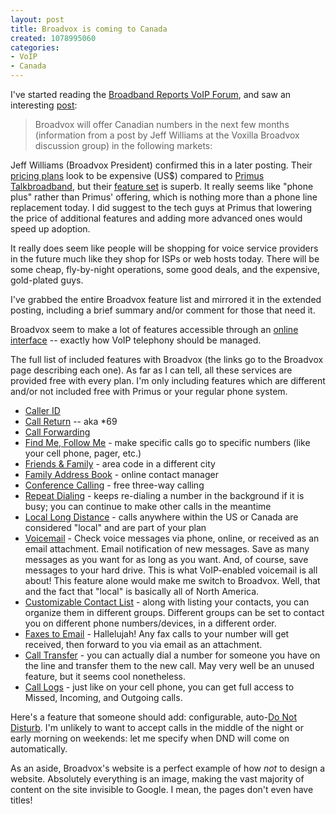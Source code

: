 ```yaml
--- 
layout: post
title: Broadvox is coming to Canada
created: 1078995060
categories: 
- VoIP
- Canada
---
```

<p>I've started reading the <a href="http://www.broadbandreports.com/forum/voip">Broadband Reports VoIP Forum</a>, and saw an interesting <a href="http://www.broadbandreports.com/forum/remark,9639621~mode=flat">post</a>:</p>

<blockquote>
Broadvox will offer Canadian numbers in the next few months (information from a post by Jeff Williams at the Voxilla Broadvox discussion group) in the following markets:
</blockquote>

<p>Jeff Williams (Broadvox President) confirmed this in a later posting. Their <a href="http://www.broadvoxdirect.com/bd_plan1.html" title="Broadvox Direct - Pricing">pricing plans</a> look to be expensive (US$) compared to <a href="http://www.primustel.ca/en/residential/talkbroadband/" title="Primus Residential VoIP - Talkbroadband">Primus Talkbroadband</a>, but their <a href="http://www.broadvoxdirect.com/features.html" title="Broadvox - Included Feature Set">feature set</a> is superb. It really seems like "phone plus" rather than Primus' offering, which is nothing more than a phone line replacement today. I did suggest to the tech guys at Primus that lowering the price of additional features and adding more advanced ones would speed up adoption.</p>

<p>It really does seem like people will be shopping for voice service providers in the future much like they shop for ISPs or web hosts today. There will be some cheap, fly-by-night operations, some good deals, and the expensive, gold-plated guys.</p>

<p>I've grabbed the entire Broadvox feature list and mirrored it in the extended posting, including a brief summary and/or comment for those that need it.</p>
<!--break-->
<p>Broadvox seem to make a lot of features accessible through an <a href="http://www.broadvoxdirect.com/feature_oam.html">online interface</a> -- exactly how VoIP telephony should be managed.</p>

<p>The full list of included features with Broadvox (the links go to the Broadvox page describing each one). As far as I can tell, all these services are provided free with every plan. I'm only including features which are different and/or not included free with Primus or your regular phone system.</p>

<ul>
<li><a href="http://www.broadvoxdirect.com/feature_callerid.html">Caller ID</a></li>
<li><a href="http://www.broadvoxdirect.com/feature_return.html">Call Return</a> -- aka *69</li>
<li><a href="http://www.broadvoxdirect.com/feature_forward.html">Call Forwarding</a></li>
<li><a href="http://www.broadvoxdirect.com/feature_fmfm.html">Find Me, Follow Me</a> - make specific calls go to specific numbers (like your cell phone, pager, etc.)</li>
<li><a href="http://www.broadvoxdirect.com/feature_faf.html">Friends & Family</a> - area code in a different city</li>
<li><a href="http://www.broadvoxdirect.com/feature_fab.html">Family Address Book</a> - online contact manager</li>
<li><a href="http://www.broadvoxdirect.com/feature_conference.html">Conference Calling</a> - free three-way calling</li>
<li><a href="http://www.broadvoxdirect.com/feature_repeat.html">Repeat Dialing</a> - keeps re-dialing a number in the background if it is busy; you can continue to make other calls in the meantime</li>
<li><a href="http://www.broadvoxdirect.com/feature_lld.html">Local Long Distance</a> - calls anywhere within the US or Canada are considered "local" and are part of your plan</li>
<li><a href="http://www.broadvoxdirect.com/feature_voicemail.html">Voicemail</a> - Check voice messages via phone, online, or received as an email attachment. Email notification of new messages. Save as many messages as you want for as long as you want. And, of course, save messages to your hard drive. This is what VoIP-enabled voicemail is all about! This feature alone would make me switch to Broadvox. Well, that and the fact that "local" is basically all of North America.</li>
<li><a href="http://www.broadvoxdirect.com/feature_lists.html">Customizable Contact List</a> - along with listing your contacts, you can organize them in different groups. Different groups can be set to contact you on different phone numbers/devices, in a different order.</li>
<li><a href="http://www.broadvoxdirect.com/feature_faxes.html">Faxes to Email</a> - Hallelujah! Any fax calls to your number will get received, then forward to you via email as an attachment.</li>
<li><a href="http://www.broadvoxdirect.com/features.html">Call Transfer</a> - you can actually dial a number for someone you have on the line and transfer them to the new call. May very well be an unused feature, but it seems cool nonetheless.</li>
<li><a href="http://www.broadvoxdirect.com/feature_log.html">Call Logs</a> - just like on your cell phone, you can get full access to Missed, Incoming, and Outgoing calls.</li>
</ul>

<p>Here's a feature that someone should add: configurable, auto-<a href="http://www.broadvoxdirect.com/feature_dnd.html">Do Not Disturb</a>. I'm unlikely to want to accept calls in the middle of the night or early morning on weekends: let me specify when DND will come on automatically.</p>

<p>As an aside, Broadvox's website is a perfect example of how <em>not</em> to design a website. Absolutely everything is an image, making the vast majority of content on the site invisible to Google. I mean, the pages don't even have titles!</p>
